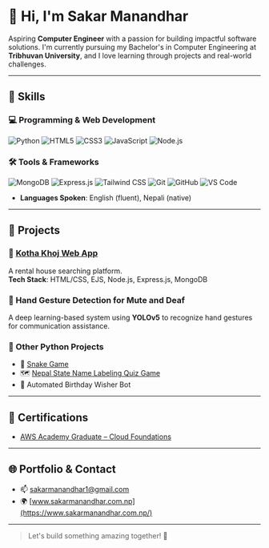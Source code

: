 # 👋 Hi, I'm Sakar Manandhar

Aspiring **Computer Engineer** with a passion for building impactful software solutions. I'm currently pursuing my Bachelor's in Computer Engineering at **Tribhuvan University**, and I love learning through projects and real-world challenges.

---

## 🔧 Skills

### 💻 Programming & Web Development
![Python](https://img.shields.io/badge/-Python-3776AB?style=flat&logo=python&logoColor=white)
![HTML5](https://img.shields.io/badge/-HTML5-E34F26?style=flat&logo=html5&logoColor=white)
![CSS3](https://img.shields.io/badge/-CSS3-1572B6?style=flat&logo=css3&logoColor=white)
![JavaScript](https://img.shields.io/badge/-JavaScript-F7DF1E?style=flat&logo=javascript&logoColor=black)
![Node.js](https://img.shields.io/badge/-Node.js-339933?style=flat&logo=node.js&logoColor=white)

### 🛠 Tools & Frameworks
![MongoDB](https://img.shields.io/badge/-MongoDB-47A248?style=flat&logo=mongodb&logoColor=white)
![Express.js](https://img.shields.io/badge/-Express.js-000000?style=flat&logo=express&logoColor=white)
![Tailwind CSS](https://img.shields.io/badge/-TailwindCSS-06B6D4?style=flat&logo=tailwindcss&logoColor=white)
![Git](https://img.shields.io/badge/-Git-F05032?style=flat&logo=git&logoColor=white)
![GitHub](https://img.shields.io/badge/-GitHub-181717?style=flat&logo=github&logoColor=white)
![VS Code](https://img.shields.io/badge/-VSCode-007ACC?style=flat&logo=visual-studio-code&logoColor=white)

- **Languages Spoken**: English (fluent), Nepali (native)

---

## 💼 Projects

### 🔹 [Kotha Khoj Web App](https://kothakhoj.onrender.com/)
A rental house searching platform.  
**Tech Stack**: HTML/CSS, EJS, Node.js, Express.js, MongoDB

### 🔹 Hand Gesture Detection for Mute and Deaf
A deep learning-based system using **YOLOv5** to recognize hand gestures for communication assistance.

### 🔹 Other Python Projects
- 🐍 [Snake Game](https://github.com/Zacar/Snake-Game-Python)
- 🗺️ [Nepal State Name Labeling Quiz Game](https://github.com/Zacar/Nepal-province-quizgame)
- 🎉 Automated Birthday Wisher Bot

---

## 🏅 Certifications

- [AWS Academy Graduate – Cloud Foundations](https://www.credly.com/go/RmwayNrF)

---

## 🌐 Portfolio & Contact

- 📫 [sakarmanandhar1@gmail.com](mailto:sakarmanandhar1@gmail.com)  
- 🌍 [www.sakarmanandhar.com.np](https://www.sakarmanandhar.com.np/)  

---

> Let's build something amazing together! 🚀

